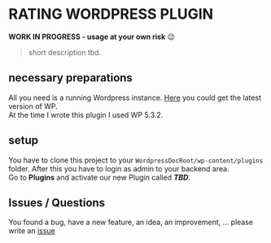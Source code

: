 # RATING WORDPRESS PLUGIN

**WORK IN PROGRESS - usage at your own risk** :wink:

> short description tbd.


## necessary preparations
All you need is a running Wordpress instance. [Here](https://wordpress.org/download/) you could get the latest version of WP. <br>
At the time I wrote this plugin I used WP 5.3.2.


## setup
You have to clone this project to your `WordpressDocRoot/wp-content/plugins` folder. After this you have to login as admin to your backend area. <br>
Go to **Plugins** and activate our new Plugin called ***TBD***.

## Issues / Questions
You found a bug, have a new feature, an idea, an improvement, ... please write an [issue](https://github.com/R4xx4r/wp-plugin-ratings/issues)

